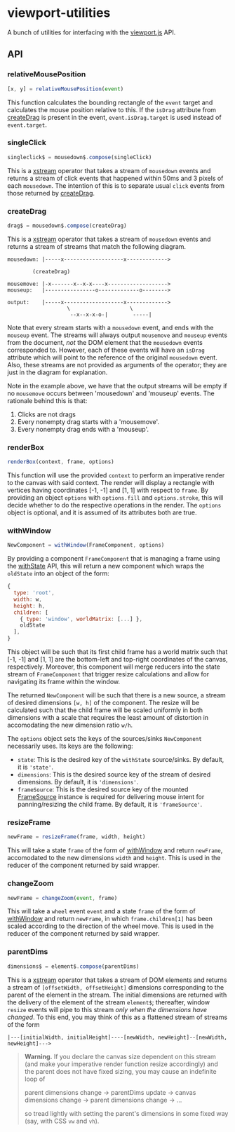 # viewport-utilities

A bunch of utilities for interfacing with the [viewport.js](https://github.com/mvarble/viewport.js) API. 

## API

### relativeMousePosition

```js
[x, y] = relativeMousePosition(event)
```

This function calculates the bounding rectangle of the `event` target and calculates the mouse position relative to this.
If the `isDrag` attribute from [createDrag](#createdrag) is present in the event, `event.isDrag.target` is used instead of `event.target`.



### singleClick

```js
singleclick$ = mousedown$.compose(singleClick)
```

This is a [xstream](https://github.com/staltz/xstream) operator that takes a stream of `mousedown` events and returns a stream of click events that happened within 50ms and 3 pixels of each `mousedown`.
The intention of this is to separate usual `click` events from those returned by [createDrag](#createdrag).

### createDrag

```js
drag$ = mousedown$.compose(createDrag)
```

This is a [xstream](https://github.com/staltz/xstream) operator that takes a stream of `mousedown` events and returns a stream of streams that match the following diagram.

```
mousedown: |-----x-------------------x------------->

        (createDrag)

mousemove: |-x-------x--x-x----x------------------->
mouseup:   |----------------o-------------o-------->

output:    |-----x-------------------x------------->
                   \                   \
                    --x--x-x-o-|        -----|
```

Note that every stream starts with a `mousedown` event, and ends with the `mouseup` event.
The streams will always output `mousemove` and `mouseup` events from the document, _not_ the DOM element that the `mousedown` events corresponded to.
However, each of these events will have an `isDrag` attribute which will point to the reference of the original `mousedown` event.
Also, these streams are not provided as arguments of the operator; they are just in the diagram for explanation.

Note in the example above, we have that the output streams will be empty if no `mousemove` occurs between 'mousedown' and 'mouseup' events.
The rationale behind this is that:

1. Clicks are not drags
2. Every nonempty drag starts with a 'mousemove'.
3. Every nonempty drag ends with a 'mouseup'. 


### renderBox

```js
renderBox(context, frame, options)
```

This function will use the provided `context` to perform an imperative render to the canvas with said context.
The render will display a rectangle with vertices having coordinates [-1, -1] and [1, 1] with respect to `frame`.
By providing an object `options` with `options.fill` and `options.stroke`, this will decide whether to do the respective operations in the render.
The `options` object is optional, and it is assumed of its attributes both are true.

### withWindow

```js
NewComponent = withWindow(FrameComponent, options)
```

By providing a component `FrameComponent` that is managing a frame using the [withState](https://cycle.js.org/api/state.html#cycle-state-source) API, this will return a new component which wraps the `oldState` into an object of the form:

```js
{
  type: 'root',
  width: w,
  height: h,
  children: [
    { type: 'window', worldMatrix: [...] },
    oldState
  ],
}
```

This object will be such that its first child frame has a world matrix such that [-1, -1] and [1, 1] are the bottom-left and top-right coordinates of the canvas, respectively.
Moreover, this component will merge reducers into the state stream of `FrameComponent` that trigger resize calculations and allow for navigating its frame within the window.

The returned `NewComponent` will be such that there is a new source, a stream of desired dimensions `[w, h]` of the component.
The resize will be calculated such that the child frame will be scaled uniformly in both dimensions with a scale that requires the least amount of distortion in accomodating the new dimension ratio `w/h`.

The `options` object sets the keys of the sources/sinks `NewComponent` necessarily uses.
Its keys are the following:

  - `state`: This is the desired key of the `withState` source/sinks. By default, it is `'state'`.
  - `dimensions`: This is the desired source key of the stream of desired dimensions. By default, it is `'dimensions'`.
  - `frameSource`: This is the desired source key of the mounted [FrameSource](https://github.com/mvarble/viewport.js#framesource) instance is required for delivering mouse intent for panning/resizing the child frame. By default, it is `'frameSource'`.

### resizeFrame

```js
newFrame = resizeFrame(frame, width, height)
```

This will take a state `frame` of the form of [withWindow](#withwindow) and return `newFrame`, accomodated to the new dimensions `width` and `height`.
This is used in the reducer of the component returned by said wrapper.

### changeZoom

```js
newFrame = changeZoom(event, frame)
```

This will take a `wheel` event `event` and a state `frame` of the form of [withWindow](#withwindow) and return `newFrame`, in which `frame.children[1]` has been scaled according to the direction of the wheel move. 
This is used in the reducer of the component returned by said wrapper.

### parentDims

```js
dimensions$ = element$.compose(parentDims)
```

This is a [xstream](https://github.com/staltz/xstream) operator that takes a stream of DOM elements and returns a stream of `[offsetWidth, offsetHeight]` dimensions corresponding to the parent of the element in the stream.
The initial dimensions are returned with the delivery of the element of the stream `element$`; thereafter, window `resize` events will pipe to this stream *only when the dimensions have changed*.
To this end, you may think of this as a flattened stream of streams of the form

```
|---[initialWidth, initialHeight]----[newWidth, newHeight]--[newWidth, newHeight]--->
```

> **Warning.** If you declare the canvas size dependent on this stream (and make your imperative render function resize accordingly) and the parent does not have fixed sizing, you may cause an indefinite loop of 
>
> parent dimensions change &rarr; parentDims update &rarr; canvas dimensions change &rarr; parent dimensions change &rarr; ...
>
> so tread lightly with setting the parent's dimensions in some fixed way (say, with CSS `vw` and `vh`).
